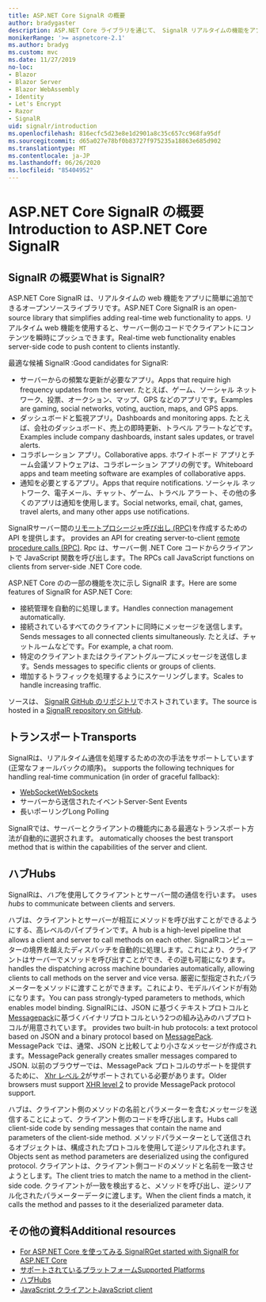 ```yaml
---
title: ASP.NET Core SignalR の概要
author: bradygaster
description: ASP.NET Core ライブラリを通じて、 SignalR リアルタイムの機能をアプリに簡単に追加する方法について説明します。
monikerRange: '>= aspnetcore-2.1'
ms.author: bradyg
ms.custom: mvc
ms.date: 11/27/2019
no-loc:
- Blazor
- Blazor Server
- Blazor WebAssembly
- Identity
- Let's Encrypt
- Razor
- SignalR
uid: signalr/introduction
ms.openlocfilehash: 816ecfc5d23e8e1d2901a8c35c657cc968fa95df
ms.sourcegitcommit: d65a027e78bf0b83727f975235a18863e685d902
ms.translationtype: MT
ms.contentlocale: ja-JP
ms.lasthandoff: 06/26/2020
ms.locfileid: "85404952"
---
```

# <a name="introduction-to-aspnet-core-signalr"></a><span data-ttu-id="36bfa-103">ASP.NET Core SignalR の概要</span><span class="sxs-lookup"><span data-stu-id="36bfa-103">Introduction to ASP.NET Core SignalR</span></span>

## <a name="what-is-signalr"></a><span data-ttu-id="36bfa-104">SignalR の概要</span><span class="sxs-lookup"><span data-stu-id="36bfa-104">What is SignalR?</span></span>

<span data-ttu-id="36bfa-105">ASP.NET Core SignalR は、リアルタイムの web 機能をアプリに簡単に追加できるオープンソースライブラリです。</span><span class="sxs-lookup"><span data-stu-id="36bfa-105">ASP.NET Core SignalR is an open-source library that simplifies adding real-time web functionality to apps.</span></span> <span data-ttu-id="36bfa-106">リアルタイム web 機能を使用すると、サーバー側のコードでクライアントにコンテンツを瞬時にプッシュできます。</span><span class="sxs-lookup"><span data-stu-id="36bfa-106">Real-time web functionality enables server-side code to push content to clients instantly.</span></span>

<span data-ttu-id="36bfa-107">最適な候補 SignalR :</span><span class="sxs-lookup"><span data-stu-id="36bfa-107">Good candidates for SignalR:</span></span>

* <span data-ttu-id="36bfa-108">サーバーからの頻繁な更新が必要なアプリ。</span><span class="sxs-lookup"><span data-stu-id="36bfa-108">Apps that require high frequency updates from the server.</span></span> <span data-ttu-id="36bfa-109">たとえば、ゲーム、ソーシャル ネットワーク、投票、オークション、マップ、GPS などのアプリです。</span><span class="sxs-lookup"><span data-stu-id="36bfa-109">Examples are gaming, social networks, voting, auction, maps, and GPS apps.</span></span>
* <span data-ttu-id="36bfa-110">ダッシュボードと監視アプリ。</span><span class="sxs-lookup"><span data-stu-id="36bfa-110">Dashboards and monitoring apps.</span></span> <span data-ttu-id="36bfa-111">たとえば、会社のダッシュボード、売上の即時更新、トラベル アラートなどです。</span><span class="sxs-lookup"><span data-stu-id="36bfa-111">Examples include company dashboards, instant sales updates, or travel alerts.</span></span>
* <span data-ttu-id="36bfa-112">コラボレーション アプリ。</span><span class="sxs-lookup"><span data-stu-id="36bfa-112">Collaborative apps.</span></span> <span data-ttu-id="36bfa-113">ホワイトボード アプリとチーム会議ソフトウェアは、コラボレーション アプリの例です。</span><span class="sxs-lookup"><span data-stu-id="36bfa-113">Whiteboard apps and team meeting software are examples of collaborative apps.</span></span>
* <span data-ttu-id="36bfa-114">通知を必要とするアプリ。</span><span class="sxs-lookup"><span data-stu-id="36bfa-114">Apps that require notifications.</span></span> <span data-ttu-id="36bfa-115">ソーシャル ネットワーク、電子メール、チャット、ゲーム、トラベル アラート、その他の多くのアプリは通知を使用します。</span><span class="sxs-lookup"><span data-stu-id="36bfa-115">Social networks, email, chat, games, travel alerts, and many other apps use notifications.</span></span>

SignalR<span data-ttu-id="36bfa-116">サーバー間の[リモートプロシージャ呼び出し (RPC)](https://wikipedia.org/wiki/Remote_procedure_call)を作成するための API を提供します。</span><span class="sxs-lookup"><span data-stu-id="36bfa-116"> provides an API for creating server-to-client [remote procedure calls (RPC)](https://wikipedia.org/wiki/Remote_procedure_call).</span></span> <span data-ttu-id="36bfa-117">Rpc は、サーバー側 .NET Core コードからクライアントで JavaScript 関数を呼び出します。</span><span class="sxs-lookup"><span data-stu-id="36bfa-117">The RPCs call JavaScript functions on clients from server-side .NET Core code.</span></span>

<span data-ttu-id="36bfa-118">ASP.NET Core のの一部の機能を次に示し SignalR ます。</span><span class="sxs-lookup"><span data-stu-id="36bfa-118">Here are some features of SignalR for ASP.NET Core:</span></span>

* <span data-ttu-id="36bfa-119">接続管理を自動的に処理します。</span><span class="sxs-lookup"><span data-stu-id="36bfa-119">Handles connection management automatically.</span></span>
* <span data-ttu-id="36bfa-120">接続されているすべてのクライアントに同時にメッセージを送信します。</span><span class="sxs-lookup"><span data-stu-id="36bfa-120">Sends messages to all connected clients simultaneously.</span></span> <span data-ttu-id="36bfa-121">たとえば、チャットルームなどです。</span><span class="sxs-lookup"><span data-stu-id="36bfa-121">For example, a chat room.</span></span>
* <span data-ttu-id="36bfa-122">特定のクライアントまたはクライアントグループにメッセージを送信します。</span><span class="sxs-lookup"><span data-stu-id="36bfa-122">Sends messages to specific clients or groups of clients.</span></span>
* <span data-ttu-id="36bfa-123">増加するトラフィックを処理するようにスケーリングします。</span><span class="sxs-lookup"><span data-stu-id="36bfa-123">Scales to handle increasing traffic.</span></span>

<span data-ttu-id="36bfa-124">ソースは、 [ SignalR GitHub のリポジトリ](https://github.com/dotnet/AspNetCore/tree/master/src/SignalR)でホストされています。</span><span class="sxs-lookup"><span data-stu-id="36bfa-124">The source is hosted in a [SignalR repository on GitHub](https://github.com/dotnet/AspNetCore/tree/master/src/SignalR).</span></span>

## <a name="transports"></a><span data-ttu-id="36bfa-125">トランスポート</span><span class="sxs-lookup"><span data-stu-id="36bfa-125">Transports</span></span>

SignalR<span data-ttu-id="36bfa-126">は、リアルタイム通信を処理するための次の手法をサポートしています (正常なフォールバックの順序)。</span><span class="sxs-lookup"><span data-stu-id="36bfa-126"> supports the following techniques for handling real-time communication (in order of graceful fallback):</span></span>

* [<span data-ttu-id="36bfa-127">WebSocket</span><span class="sxs-lookup"><span data-stu-id="36bfa-127">WebSockets</span></span>](https://tools.ietf.org/html/rfc7118)
* <span data-ttu-id="36bfa-128">サーバーから送信されたイベント</span><span class="sxs-lookup"><span data-stu-id="36bfa-128">Server-Sent Events</span></span>
* <span data-ttu-id="36bfa-129">長いポーリング</span><span class="sxs-lookup"><span data-stu-id="36bfa-129">Long Polling</span></span>

SignalR<span data-ttu-id="36bfa-130">では、サーバーとクライアントの機能内にある最適なトランスポート方法が自動的に選択されます。</span><span class="sxs-lookup"><span data-stu-id="36bfa-130"> automatically chooses the best transport method that is within the capabilities of the server and client.</span></span>

## <a name="hubs"></a><span data-ttu-id="36bfa-131">ハブ</span><span class="sxs-lookup"><span data-stu-id="36bfa-131">Hubs</span></span>

SignalR<span data-ttu-id="36bfa-132">は、*ハブ*を使用してクライアントとサーバー間の通信を行います。</span><span class="sxs-lookup"><span data-stu-id="36bfa-132"> uses *hubs* to communicate between clients and servers.</span></span>

<span data-ttu-id="36bfa-133">ハブは、クライアントとサーバーが相互にメソッドを呼び出すことができるようにする、高レベルのパイプラインです。</span><span class="sxs-lookup"><span data-stu-id="36bfa-133">A hub is a high-level pipeline that allows a client and server to call methods on each other.</span></span> SignalR<span data-ttu-id="36bfa-134">コンピューターの境界を越えたディスパッチを自動的に処理します。これにより、クライアントはサーバーでメソッドを呼び出すことができ、その逆も可能になります。</span><span class="sxs-lookup"><span data-stu-id="36bfa-134"> handles the dispatching across machine boundaries automatically, allowing clients to call methods on the server and vice versa.</span></span> <span data-ttu-id="36bfa-135">厳密に型指定されたパラメーターをメソッドに渡すことができます。これにより、モデルバインドが有効になります。</span><span class="sxs-lookup"><span data-stu-id="36bfa-135">You can pass strongly-typed parameters to methods, which enables model binding.</span></span> SignalR<span data-ttu-id="36bfa-136">には、JSON に基づくテキストプロトコルと[Messagepack](https://msgpack.org/)に基づくバイナリプロトコルという2つの組み込みのハブプロトコルが用意されています。</span><span class="sxs-lookup"><span data-stu-id="36bfa-136"> provides two built-in hub protocols: a text protocol based on JSON and a binary protocol based on [MessagePack](https://msgpack.org/).</span></span>  <span data-ttu-id="36bfa-137">MessagePack では、通常、JSON と比較してより小さなメッセージが作成されます。</span><span class="sxs-lookup"><span data-stu-id="36bfa-137">MessagePack generally creates smaller messages compared to JSON.</span></span> <span data-ttu-id="36bfa-138">以前のブラウザーでは、MessagePack プロトコルのサポートを提供するために、 [Xhr レベル 2](https://caniuse.com/#feat=xhr2)がサポートされている必要があります。</span><span class="sxs-lookup"><span data-stu-id="36bfa-138">Older browsers must support [XHR level 2](https://caniuse.com/#feat=xhr2) to provide MessagePack protocol support.</span></span>

<span data-ttu-id="36bfa-139">ハブは、クライアント側のメソッドの名前とパラメーターを含むメッセージを送信することによって、クライアント側のコードを呼び出します。</span><span class="sxs-lookup"><span data-stu-id="36bfa-139">Hubs call client-side code by sending messages that contain the name and parameters of the client-side method.</span></span> <span data-ttu-id="36bfa-140">メソッドパラメーターとして送信されるオブジェクトは、構成されたプロトコルを使用して逆シリアル化されます。</span><span class="sxs-lookup"><span data-stu-id="36bfa-140">Objects sent as method parameters are deserialized using the configured protocol.</span></span> <span data-ttu-id="36bfa-141">クライアントは、クライアント側コードのメソッドと名前を一致させようとします。</span><span class="sxs-lookup"><span data-stu-id="36bfa-141">The client tries to match the name to a method in the client-side code.</span></span> <span data-ttu-id="36bfa-142">クライアントが一致を検出すると、メソッドを呼び出し、逆シリアル化されたパラメーターデータに渡します。</span><span class="sxs-lookup"><span data-stu-id="36bfa-142">When the client finds a match, it calls the method and passes to it the deserialized parameter data.</span></span>

## <a name="additional-resources"></a><span data-ttu-id="36bfa-143">その他の資料</span><span class="sxs-lookup"><span data-stu-id="36bfa-143">Additional resources</span></span>

* <span data-ttu-id="36bfa-144">[For ASP.NET Core を使ってみる SignalR](xref:tutorials/signalr)</span><span class="sxs-lookup"><span data-stu-id="36bfa-144">[Get started with SignalR for ASP.NET Core](xref:tutorials/signalr)</span></span>
* [<span data-ttu-id="36bfa-145">サポートされているプラットフォーム</span><span class="sxs-lookup"><span data-stu-id="36bfa-145">Supported Platforms</span></span>](xref:signalr/supported-platforms)
* [<span data-ttu-id="36bfa-146">ハブ</span><span class="sxs-lookup"><span data-stu-id="36bfa-146">Hubs</span></span>](xref:signalr/hubs)
* [<span data-ttu-id="36bfa-147">JavaScript クライアント</span><span class="sxs-lookup"><span data-stu-id="36bfa-147">JavaScript client</span></span>](xref:signalr/javascript-client)
